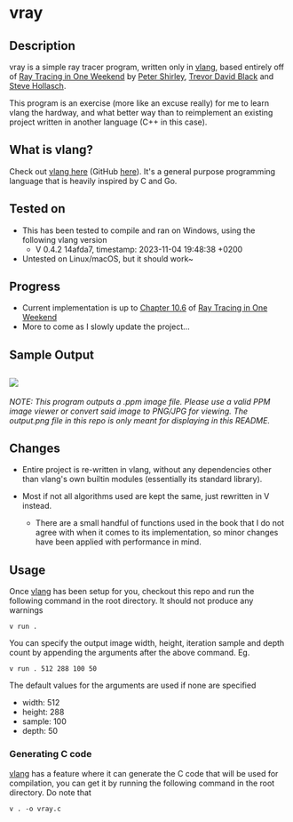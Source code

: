 # vray

## Description
vray is a simple ray tracer program, written only in [vlang](https://vlang.io/), based entirely off of [Ray Tracing in One Weekend](https://raytracing.github.io/books/RayTracingInOneWeekend.html) by [Peter Shirley](https://github.com/petershirley), [Trevor David Black](https://github.com/trevordblack) and [Steve Hollasch](https://github.com/hollasch).

This program is an exercise (more like an excuse really) for me to learn vlang the hardway, and what better way than to reimplement an existing project written in another language (C++ in this case).

## What is vlang?
Check out [vlang here](https://vlang.io/) (GitHub [here](https://github.com/vlang/v)). It's a general purpose programming language that is heavily inspired by C and Go.

## Tested on
- This has been tested to compile and ran on Windows, using the following vlang version
  - V 0.4.2 14afda7, timestamp: 2023-11-04 19:48:38 +0200
- Untested on Linux/macOS, but it should work~

## Progress
- Current implementation is up to [Chapter 10.6](https://raytracing.github.io/books/RayTracingInOneWeekend.html#metal/fuzzyreflection) of [Ray Tracing in One Weekend](https://raytracing.github.io/books/RayTracingInOneWeekend.html)
- More to come as I slowly update the project...

## Sample Output
![](output.png)
---
*NOTE: This program outputs a .ppm image file. Please use a valid PPM image viewer or convert said image to PNG/JPG for viewing. The output.png file in this repo is only meant for displaying in this README.*

## Changes
- Entire project is re-written in vlang, without any dependencies other than vlang's own builtin modules (essentially its standard library).

- Most if not all algorithms used are kept the same, just rewritten in V instead.
  - There are a small handful of functions used in the book that I do not agree with when it comes to its implementation, so minor changes have been applied with performance in mind.

## Usage
Once [vlang](https://vlang.io/) has been setup for you, checkout this repo and run the following command in the root directory. It should not produce any warnings
```
v run .
```
You can specify the output image width, height, iteration sample and depth count by appending the arguments after the above command. Eg.
```
v run . 512 288 100 50
```
The default values for the arguments are used if none are specified
- width: 512
- height: 288
- sample: 100
- depth: 50

### Generating C code
[vlang](https://vlang.io/) has a feature where it can generate the C code that will be used for compilation, you can get it by running the following command in the root directory. Do note that
```
v . -o vray.c
```
